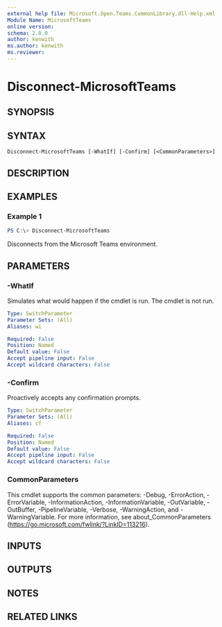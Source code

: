 ```yaml
---
external help file: Microsoft.Open.Teams.CommonLibrary.dll-Help.xml
Module Name: MicrosoftTeams
online version:
schema: 2.0.0
author: kenwith
ms.author: kenwith
ms.reviewer:
---
```


# Disconnect-MicrosoftTeams

## SYNOPSIS

## SYNTAX

```
Disconnect-MicrosoftTeams [-WhatIf] [-Confirm] [<CommonParameters>]
```

## DESCRIPTION

## EXAMPLES

### Example 1
```powershell
PS C:\> Disconnect-MicrosoftTeams
```

Disconnects from the Microsoft Teams environment.

## PARAMETERS

### -WhatIf
Simulates what would happen if the cmdlet is run.  The cmdlet is not run.

```yaml
Type: SwitchParameter
Parameter Sets: (All)
Aliases: wi

Required: False
Position: Named
Default value: False
Accept pipeline input: False
Accept wildcard characters: False
```

### -Confirm
Proactively accepts any confirmation prompts.

```yaml
Type: SwitchParameter
Parameter Sets: (All)
Aliases: cf

Required: False
Position: Named
Default value: False
Accept pipeline input: False
Accept wildcard characters: False
```

### CommonParameters
This cmdlet supports the common parameters: -Debug, -ErrorAction, -ErrorVariable, -InformationAction, -InformationVariable, -OutVariable, -OutBuffer, -PipelineVariable, -Verbose, -WarningAction, and -WarningVariable.
For more information, see about_CommonParameters (https://go.microsoft.com/fwlink/?LinkID=113216).

## INPUTS

## OUTPUTS

## NOTES

## RELATED LINKS
